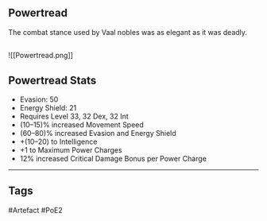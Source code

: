 ## Powertread
The combat stance used by Vaal nobles
was as elegant as it was deadly.
##
![[Powertread.png]]
## Powertread Stats
- Evasion: 50
- Energy Shield: 21
- Requires Level 33, 32 Dex, 32 Int
- (10–15)% increased Movement Speed
- (60–80)% increased Evasion and Energy Shield
- +(10–20) to Intelligence
- +1 to Maximum Power Charges
- 12% increased Critical Damage Bonus per Power Charge


---
## Tags
#Artefact
#PoE2